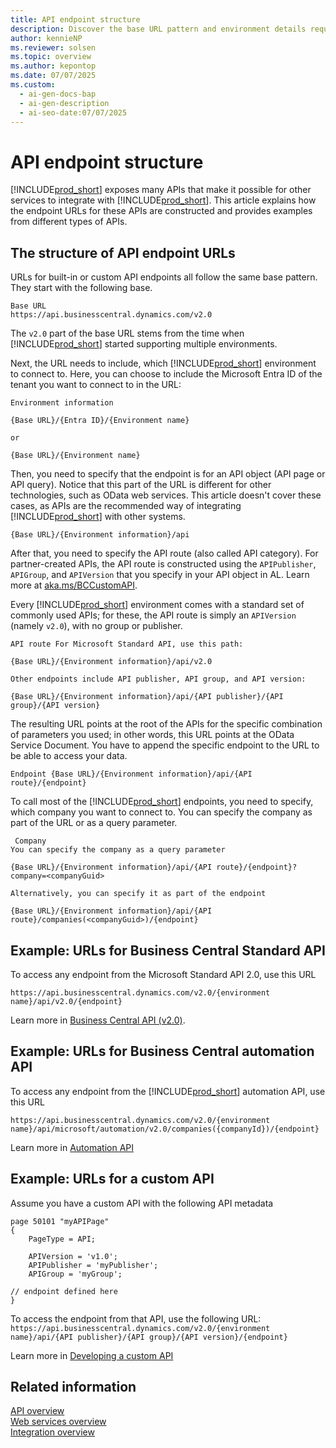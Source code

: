 ```yaml
---
title: API endpoint structure
description: Discover the base URL pattern and environment details required to access Business Central API endpoints.
author: kennieNP
ms.reviewer: solsen
ms.topic: overview
ms.author: kepontop
ms.date: 07/07/2025
ms.custom:
  - ai-gen-docs-bap
  - ai-gen-description
  - ai-seo-date:07/07/2025
---
```


# API endpoint structure

[!INCLUDE[prod_short](../includes/prod_short.md)] exposes many APIs that make it possible for other services to integrate with [!INCLUDE[prod_short](../includes/prod_short.md)]. This article explains how the endpoint URLs for these APIs are constructed and provides examples from different types of APIs. 

## The structure of API endpoint URLs

URLs for built-in or custom API endpoints all follow the same base pattern. They start with the following base.

```text
Base URL
https://api.businesscentral.dynamics.com/v2.0
```

The `v2.0` part of the base URL stems from the time when [!INCLUDE[prod_short](../includes/prod_short.md)] started supporting multiple environments.

Next, the URL needs to include, which [!INCLUDE[prod_short](../includes/prod_short.md)] environment to connect to. Here, you can choose to include the Microsoft Entra ID of the tenant you want to connect to in the URL:

```text
Environment information

{Base URL}/{Entra ID}/{Environment name}

or

{Base URL}/{Environment name}
```

Then, you need to specify that the endpoint is for an API object (API page or API query). Notice that this part of the URL is different for other technologies, such as OData web services. This article doesn't cover these cases, as APIs are the recommended way of integrating [!INCLUDE[prod_short](../includes/prod_short.md)] with other systems.

```text
{Base URL}/{Environment information}/api
```

After that, you need to specify the API route (also called API category). For partner-created APIs, the API route is constructed using the `APIPublisher`, `APIGroup`, and `APIVersion` that you specify in your API object in AL. Learn more at [aka.ms/BCCustomAPI](https://aka.ms/bccustomapi).

Every [!INCLUDE[prod_short](../includes/prod_short.md)] environment comes with a standard set of commonly used APIs; for these, the API route is simply an `APIVersion` (namely `v2.0`), with no group or publisher. 

```text
API route For Microsoft Standard API, use this path: 

{Base URL}/{Environment information}/api/v2.0

Other endpoints include API publisher, API group, and API version:

{Base URL}/{Environment information}/api/{API publisher}/{API group}/{API version} 
``` 

The resulting URL points at the root of the APIs for the specific combination of parameters you used; in other words, this URL points at the OData Service Document. You have to append the specific endpoint to the URL to be able to access your data.

```text 
Endpoint {Base URL}/{Environment information}/api/{API route}/{endpoint} 
```

To call most of the [!INCLUDE[prod_short](../includes/prod_short.md)] endpoints, you need to specify, which company you want to connect to. You can specify the company as part of the URL or as a query parameter. 

```text
 Company 
You can specify the company as a query parameter 

{Base URL}/{Environment information}/api/{API route}/{endpoint}?company=<companyGuid> 

Alternatively, you can specify it as part of the endpoint 

{Base URL}/{Environment information}/api/{API route}/companies(<companyGuid>)/{endpoint} 

```

## Example: URLs for Business Central Standard API

To access any endpoint from the Microsoft Standard API 2.0, use this URL

`https://api.businesscentral.dynamics.com/v2.0/{environment name}/api/v2.0/{endpoint}`

Learn more in [Business Central API (v2.0)](../api-reference/v2.0/index.md).


## Example: URLs for Business Central automation API

To access any endpoint from the [!INCLUDE[prod_short](../includes/prod_short.md)] automation API, use this URL

`https://api.businesscentral.dynamics.com/v2.0/{environment name}/api/microsoft/automation/v2.0/companies({companyId})/{endpoint}`

Learn more in [Automation API](../administration/itpro-introduction-to-automation-apis.md)

## Example: URLs for a custom API

Assume you have a custom API with the following API metadata

```AL
page 50101 "myAPIPage"
{
    PageType = API;

    APIVersion = 'v1.0';
    APIPublisher = 'myPublisher';
    APIGroup = 'myGroup';

// endpoint defined here
}
```

To access the endpoint from that API, use the following URL:
`https://api.businesscentral.dynamics.com/v2.0/{environment name}/api/{API publisher}/{API group}/{API version}/{endpoint}`

Learn more in [Developing a custom API](../developer/devenv-develop-custom-api.md)

## Related information

[API overview](api-overview.md)   
[Web services overview](web-services.md)   
[Integration overview](../developer/integration-overview.md)  
